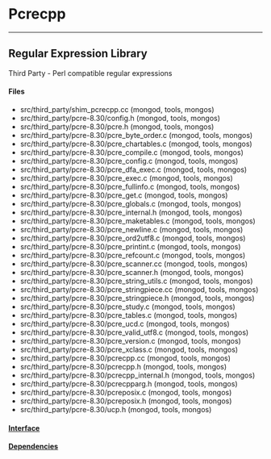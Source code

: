 # Pcrecpp


-------------

## Regular Expression Library
Third Party - Perl compatible regular expressions

#### Files
- src/third\_party/shim\_pcrecpp.cc   (mongod, tools, mongos)
- src/third\_party/pcre-8.30/config.h   (mongod, tools, mongos)
- src/third\_party/pcre-8.30/pcre.h   (mongod, tools, mongos)
- src/third\_party/pcre-8.30/pcre\_byte\_order.c   (mongod, tools, mongos)
- src/third\_party/pcre-8.30/pcre\_chartables.c   (mongod, tools, mongos)
- src/third\_party/pcre-8.30/pcre\_compile.c   (mongod, tools, mongos)
- src/third\_party/pcre-8.30/pcre\_config.c   (mongod, tools, mongos)
- src/third\_party/pcre-8.30/pcre\_dfa\_exec.c   (mongod, tools, mongos)
- src/third\_party/pcre-8.30/pcre\_exec.c   (mongod, tools, mongos)
- src/third\_party/pcre-8.30/pcre\_fullinfo.c   (mongod, tools, mongos)
- src/third\_party/pcre-8.30/pcre\_get.c   (mongod, tools, mongos)
- src/third\_party/pcre-8.30/pcre\_globals.c   (mongod, tools, mongos)
- src/third\_party/pcre-8.30/pcre\_internal.h   (mongod, tools, mongos)
- src/third\_party/pcre-8.30/pcre\_maketables.c   (mongod, tools, mongos)
- src/third\_party/pcre-8.30/pcre\_newline.c   (mongod, tools, mongos)
- src/third\_party/pcre-8.30/pcre\_ord2utf8.c   (mongod, tools, mongos)
- src/third\_party/pcre-8.30/pcre\_printint.c   (mongod, tools, mongos)
- src/third\_party/pcre-8.30/pcre\_refcount.c   (mongod, tools, mongos)
- src/third\_party/pcre-8.30/pcre\_scanner.cc   (mongod, tools, mongos)
- src/third\_party/pcre-8.30/pcre\_scanner.h   (mongod, tools, mongos)
- src/third\_party/pcre-8.30/pcre\_string\_utils.c   (mongod, tools, mongos)
- src/third\_party/pcre-8.30/pcre\_stringpiece.cc   (mongod, tools, mongos)
- src/third\_party/pcre-8.30/pcre\_stringpiece.h   (mongod, tools, mongos)
- src/third\_party/pcre-8.30/pcre\_study.c   (mongod, tools, mongos)
- src/third\_party/pcre-8.30/pcre\_tables.c   (mongod, tools, mongos)
- src/third\_party/pcre-8.30/pcre\_ucd.c   (mongod, tools, mongos)
- src/third\_party/pcre-8.30/pcre\_valid\_utf8.c   (mongod, tools, mongos)
- src/third\_party/pcre-8.30/pcre\_version.c   (mongod, tools, mongos)
- src/third\_party/pcre-8.30/pcre\_xclass.c   (mongod, tools, mongos)
- src/third\_party/pcre-8.30/pcrecpp.cc   (mongod, tools, mongos)
- src/third\_party/pcre-8.30/pcrecpp.h   (mongod, tools, mongos)
- src/third\_party/pcre-8.30/pcrecpp\_internal.h   (mongod, tools, mongos)
- src/third\_party/pcre-8.30/pcrecpparg.h   (mongod, tools, mongos)
- src/third\_party/pcre-8.30/pcreposix.c   (mongod, tools, mongos)
- src/third\_party/pcre-8.30/pcreposix.h   (mongod, tools, mongos)
- src/third\_party/pcre-8.30/ucp.h   (mongod, tools, mongos)

#### [Interface](interface/0)

#### [Dependencies](dependencies/0)
